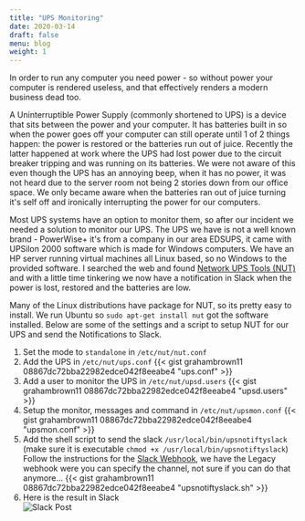 ```yaml
---
title: "UPS Monitoring"
date: 2020-03-14
draft: false
menu: blog
weight: 1
---
```

In order to run any computer you need power - so without power your computer is rendered useless, and that effectively renders a modern business dead too.
<!--more-->
A Uninterruptible Power Supply (commonly shortened to UPS) is a device that sits between the power and your computer. 
It has batteries built in so when the power goes off your computer can still operate until 1 of 2 things happen: the power is restored or the batteries run out of juice.
Recently the latter happened at work where the UPS had lost power due to the circuit breaker tripping and was running on its batteries. We were not aware of this even though the UPS has an annoying beep, when it has no power, it was not heard due to the server room not being 2 stories down from our office space. We only became aware when the batteries ran out of juice turning it's self off and ironically interrupting the power for our computers.

Most UPS systems have an option to monitor them, so after our incident we needed a solution to monitor our UPS.
The UPS we have is not a well known brand - PowerWise+ it's from a company in our area EDSUPS, it came with UPSilon 2000 software which is made for Windows computers. We have an HP server running virtual machines all Linux based, so no Windows to the provided software. I searched the web and found
[Network UPS Tools (NUT)](networkupstools.org) and with a little time tinkering we now have a notification in Slack when the power is lost, restored and the batteries are low.

Many of the Linux distributions have package for NUT, so its pretty easy to install. We run Ubuntu so `sudo apt-get install nut` got the software installed. Below are some of the settings and a script to setup NUT for our UPS and send the Notifications to Slack.

1. Set the mode to `standalone` in `/etc/nut/nut.conf`
1. Add the UPS in `/etc/nut/ups.conf`
{{< gist grahambrown11 08867dc72bba22982edce042f8eeabe4 "ups.conf" >}}
1. Add a user to monitor the UPS in `/etc/nut/upsd.users`
{{< gist grahambrown11 08867dc72bba22982edce042f8eeabe4 "upsd.users" >}}
1. Setup the monitor, messages and command in `/etc/nut/upsmon.conf`
{{< gist grahambrown11 08867dc72bba22982edce042f8eeabe4 "upsmon.conf" >}}
1. Add the shell script to send the slack `/usr/local/bin/upsnotiftyslack` (make sure it is executable `chmod +x /usr/local/bin/upsnotiftyslack`)
   Follow the instructions for the [Slack Webhook](https://api.slack.com/messaging/webhooks), we have the Legacy webhook were you can specify the channel, not sure if you can do that anymore...
{{< gist grahambrown11 08867dc72bba22982edce042f8eeabe4 "upsnotiftyslack.sh" >}}
1. Here is the result in Slack<br>![Slack Post](/images/blog/UPS%20Slack%20Post.png)
